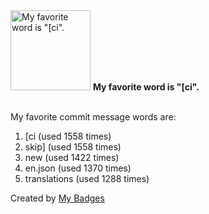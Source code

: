 <img src="https://my-badges.github.io/my-badges/favorite-word.png" alt="My favorite word is &quot;[ci&quot;." title="My favorite word is &quot;[ci&quot;." width="128">
<strong>My favorite word is &quot;[ci&quot;.</strong>
<br><br>

My favorite commit message words are:

1. [ci (used 1558 times)
2. skip] (used 1558 times)
3. new (used 1422 times)
4. en.json (used 1370 times)
5. translations (used 1288 times)


Created by <a href="https://github.com/my-badges/my-badges">My Badges</a>